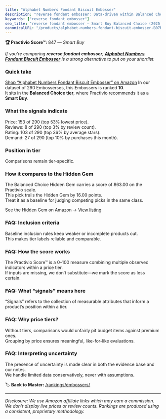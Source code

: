 ```yaml
---
title: "Alphabet Numbers Fondant Biscuit Embosser"
description: "reverse fondant embosser: Data-driven within Balanced Choice ranking using the Practivio Score™. Positioned by quality, value, demand, findability, momentum."
keywords: ["reverse fondant embosser"]
seo_title: "reverse fondant embosser — Smart Buy Balanced Choice (2025)"
canonicalURL: "/products/alphabet-numbers-fondant-biscuit-embosser-B07R9Z2WD2/"
---
```


**🏆 Practivio Score™:** 847 — _Smart Buy_


*If you're comparing **reverse fondant embosser**, **[Alphabet Numbers Fondant Biscuit Embosser](https://www.amazon.com/dp/B07R9Z2WD2?tag=practivio-20)** is a strong alternative to put on your shortlist.*
### Quick take
[Shop “Alphabet Numbers Fondant Biscuit Embosser” on Amazon](https://www.amazon.com/dp/B07R9Z2WD2?tag=practivio-20)
In our dataset of 290 Embosserses, this Embossers is ranked **10**.  
It sits in the **Balanced Choice tier**, where Practivio recommends it as a **Smart Buy**.

### What the signals indicate
Price: 153 of 290 (top 53% lowest price).  
Reviews: 8 of 290 (top 3% by review count).  
Rating: 103 of 290 (top 36% by average stars).  
Demand: 27 of 290 (top 10% by purchases this month).

### Position in tier
Comparisons remain tier-specific.

### How it compares to the Hidden Gem
The Balanced Choice Hidden Gem carries a score of 863.00 on the Practivio scale.  
This pick trails the Hidden Gem by 16.00 points.  
Treat it as a baseline for judging competing picks in the same class.  

See the Hidden Gem on Amazon → [View listing](https://www.amazon.com/dp/B09TQ5X3HR?tag=practivio-20)

### FAQ: Inclusion criteria
Baseline inclusion rules keep weaker or incomplete products out.  
This makes tier labels reliable and comparable.

### FAQ: How the score works
The Practivio Score™ is a 0–100 measure combining multiple observed indicators within a price tier.  
If inputs are missing, we don’t substitute—we mark the score as less certain.

### FAQ: What “signals” means here
“Signals” refers to the collection of measurable attributes that inform a product’s position within a tier.

### FAQ: Why price tiers?
Without tiers, comparisons would unfairly pit budget items against premium ones.  
Grouping by price ensures meaningful, like-for-like evaluations.

### FAQ: Interpreting uncertainty
The presence of uncertainty is made clear in both the evidence base and our notes.  
We handle limited data conservatively, never with assumptions.


🏷️ **Back to Master:** [/rankings/embossers/](/rankings/embossers/)

---
_Disclosure: We use Amazon affiliate links which may earn a commission. We don’t display live prices or review counts. Rankings are produced using a consistent, proprietary methodology._
